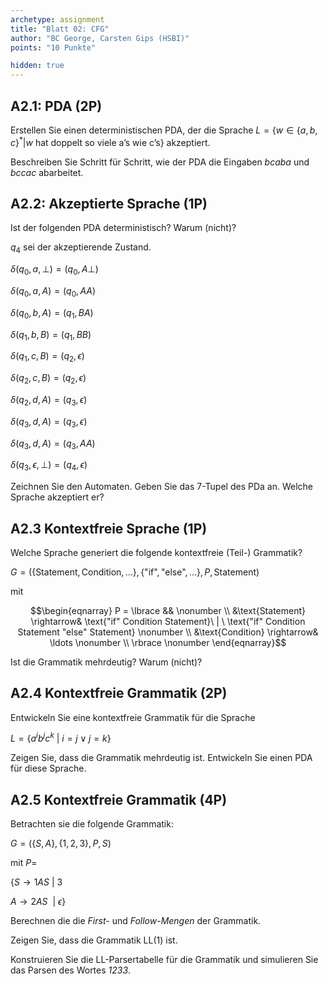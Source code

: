 ```yaml
---
archetype: assignment
title: "Blatt 02: CFG"
author: "BC George, Carsten Gips (HSBI)"
points: "10 Punkte"

hidden: true
---
```


<!--  pandoc -s -f markdown -t markdown+smart-grid_tables-multiline_tables-simple_tables --columns=94 --reference-links=true  sheet02.md  -o xxx.md  -->

## A2.1: PDA (2P)

Erstellen Sie einen deterministischen PDA, der die Sprache
$L = \lbrace w \in \lbrace a, b, c \rbrace^* | w\ \text{hat doppelt so viele a's wie c's} \rbrace$ akzeptiert.

Beschreiben Sie Schritt für Schritt, wie der PDA die Eingaben *bcaba* und *bccac* abarbeitet.


## A2.2: Akzeptierte Sprache (1P)


Ist der folgenden PDA deterministisch? Warum (nicht)?

$q_4$ sei der akzeptierende Zustand.


$\delta(q_0,a, \perp) = (q_0, A\perp)$

$\delta(q_0,a, A) = (q_0, AA)$

$\delta(q_0,b, A) = (q_1, BA)$

$\delta(q_1,b, B) = (q_1, BB)$

$\delta(q_1,c, B) = (q_2, \epsilon)$

$\delta(q_2,c, B) = (q_2, \epsilon)$

$\delta(q_2,d, A) = (q_3, \epsilon)$

$\delta(q_3,d, A) = (q_3, \epsilon)$

$\delta(q_3,d, A) = (q_3, AA)$

$\delta(q_3,\epsilon, \perp) = (q_4, \epsilon)$



Zeichnen Sie den Automaten. Geben Sie das 7-Tupel des PDa an. Welche Sprache akzeptiert er?


## A2.3 Kontextfreie Sprache (1P)

Welche Sprache generiert die folgende kontextfreie (Teil-) Grammatik?

$G = (\lbrace \text{Statement}, \text{Condition}, \ldots \rbrace, \lbrace \text{"if"}, \text{"else"}, \ldots \rbrace, P, \text{Statement})$

mit

$$\begin{eqnarray}
P = \lbrace &&                                                                                                        \nonumber \\
&\text{Statement} \rightarrow& \text{"if" Condition Statement}\ | \ \text{"if" Condition Statement "else" Statement}  \nonumber \\
&\text{Condition} \rightarrow& \ldots                                                                                 \nonumber \\
\rbrace                                                                                                               \nonumber
\end{eqnarray}$$

Ist die Grammatik mehrdeutig? Warum (nicht)?


## A2.4 Kontextfreie Grammatik (2P)

Entwickeln Sie eine kontextfreie Grammatik für die Sprache

$L = \lbrace a^ib^jc^k\ | \ i = j \lor j = k \rbrace$

Zeigen Sie, dass die Grammatik mehrdeutig ist. Entwickeln Sie einen PDA für diese Sprache.


## A2.5 Kontextfreie Grammatik (4P)

Betrachten sie die folgende Grammatik:

$G = (\lbrace S, A \rbrace, \lbrace 1, 2, 3 \rbrace, P, S)$

mit $P =$

$\lbrace S \rightarrow 1AS\ |\ 3$

$A \rightarrow 2AS\ \ | \ \epsilon \rbrace$

Berechnen die die *First-* und *Follow-Mengen* der Grammatik.

Zeigen Sie, dass die Grammatik LL(1) ist.

Konstruieren Sie die LL-Parsertabelle für die Grammatik und simulieren Sie das Parsen des Wortes *1233*.






